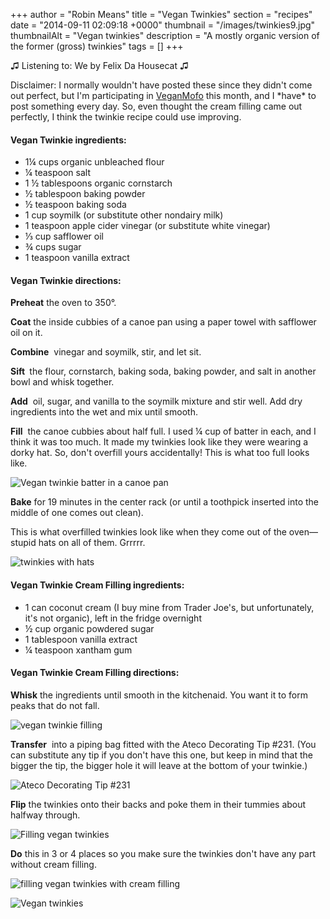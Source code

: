 +++
author = "Robin Means"
title = "Vegan Twinkies"
section = "recipes"
date = "2014-09-11 02:09:18 +0000"
thumbnail = "/images/twinkies9.jpg"
thumbnailAlt = "Vegan twinkies"
description = "A mostly organic version of the former (gross) twinkies"
tags = []
+++

♫&nbsp;Listening to: We by Felix Da Housecat ♫

Disclaimer: I normally wouldn't have posted these since they didn't come out perfect, but I'm participating in [VeganMofo](http://www.veganmofo.com/) this month, and I \*have\* to post something every day. So, even thought the cream filling came out perfectly, I think the twinkie recipe could use improving.



#### Vegan Twinkie ingredients:

- 1¼&nbsp;cups organic unbleached flour
- ¼ teaspoon salt
- 1 ½ tablespoons organic cornstarch
- ½ tablespoon baking powder
- ½&nbsp;teaspoon baking soda
- 1 cup soymilk (or substitute other nondairy milk)
- 1 teaspoon apple cider vinegar (or substitute white vinegar)
- ⅓ cup safflower oil
- ¾ cups sugar
- 1 teaspoon vanilla extract

#### Vegan Twinkie directions:

**Preheat** the oven to 350°.

**Coat** the inside cubbies of a canoe pan using a paper towel with safflower oil on it.

**Combine** &nbsp;vinegar and soymilk, stir, and let sit.

**Sift&nbsp;** the flour, cornstarch, baking soda, baking powder, and salt in another bowl and whisk together.

**Add** &nbsp;oil, sugar, and vanilla to the soymilk mixture and stir well. Add dry ingredients into the wet and mix until smooth.

**Fill** &nbsp;the canoe cubbies about half&nbsp;full. I used ¼ cup of batter in each, and&nbsp;I think it was too much. It made my twinkies look like they were wearing a dorky hat. So, don't overfill yours accidentally! This is what too full looks like.

![Vegan twinkie batter in a canoe pan](/images/twinkies2.jpg)

**Bake** for 19 minutes in the center rack (or until a toothpick inserted into the middle of one comes out clean).

This is what overfilled twinkies look like when they come out of the oven—stupid hats on all of them. Grrrrr.

![twinkies with hats](/images/twinkies3.jpg)



#### Vegan Twinkie Cream Filling ingredients:

- 1 can coconut cream&nbsp;(I buy mine from Trader Joe's, but unfortunately, it's not organic), left in the fridge overnight
- ½ cup organic powdered sugar
- 1 tablespoon vanilla extract
- ¼ teaspoon xantham gum



#### Vegan Twinkie Cream Filling directions:

**Whisk** the ingredients until smooth in the kitchenaid. You want it to form peaks that do not fall.

![vegan twinkie filling](/images/twinkies5.jpg)

**Transfer** &nbsp;into a piping bag fitted with the Ateco Decorating Tip #231. (You can substitute any tip if you don't have this one, but keep in mind that the bigger the tip, the bigger hole it will leave at the bottom of your twinkie.)

![Ateco Decorating Tip #231](/images/twinkies6.jpg)

**Flip** the twinkies onto their backs and poke them in their tummies about halfway through.

![Filling vegan twinkies](/images/twinkies7.jpg)

**Do** this in 3 or 4 places so you make sure the twinkies don't have any part without cream filling.

![filling vegan twinkies with cream filling](/images/twinkies8.jpg)

![Vegan twinkies](/images/twinkies9.jpg)

